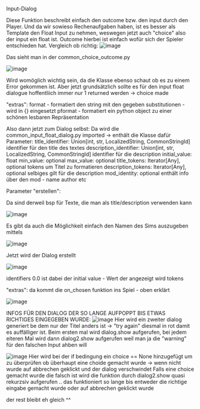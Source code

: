 Input-Dialog



Diese Funktion beschreibt einfach den outcome bzw. den input durch den Player.
Und da wir sowieso Rechenaufgaben haben, ist es besser als Template den Float Input zu nehmen, weswegen jetzt auch "choice" also der input ein float ist.
Outcome hierbei ist einfach wofür sich der Spieler entschieden hat.
Vergleich ob richtig:
![image](https://user-images.githubusercontent.com/80634953/116568092-7dc7a300-a908-11eb-850e-bc1719bdca8a.png)


Das sieht man in der common_choice_outcome.py

![image](https://user-images.githubusercontent.com/80634953/116288996-59e25100-a792-11eb-8710-9089584bd0fa.png)

Wird womöglich wichtig sein, da die Klasse ebenso schaut ob es zu einem Error gekommen ist. Aber jetzt grundsätzlich sollte es für den input float dialogue hoffentliich immer nur 1 returned werden -> choice made

"extras":
format - formatiert den string mit den gegeben substitutionen - wird in {} eingesetzt
pformat - formatiert ein python object zu einer schönen lesbaren Repräsentation


Also dann jetzt zum Dialog selbst:
Da wird die common_input_float_dialog.py imported -> enthält die Klasse dafür
Parameter:
  title_identifier: Union[int, str, LocalizedString, CommonStringId]
    identifier für den title des textes
  description_identifier: Union[int, str, LocalizedString, CommonStringId]
    identifier für die description
  initial_value: float
  min_value: optional
  max_value: optional
  title_tokens: Iterator[Any], optional
    tokens um Titel zu formatieren
  description_tokens: Iterator[Any], optional
    selbiges gilt für die description
  mod_identity: optional
    enthält info über den mod - name author etc

Parameter "erstellen":

Da sind derweil bsp für Texte, die man als title/description verwenden kann

![image](https://user-images.githubusercontent.com/80634953/116290593-ed685180-a793-11eb-890d-a829f10ed889.png)

Es gibt da auch die Möglichkeit einfach den Namen des Sims auszugeben mittels

![image](https://user-images.githubusercontent.com/80634953/116290840-33bdb080-a794-11eb-8e73-67d7c31a688d.png)

Jetzt wird der Dialog erstellt

![image](https://user-images.githubusercontent.com/80634953/116291039-71223e00-a794-11eb-8b30-e4b489b6af71.png)

identifiers
0.0 ist dabei der initial value - Wert der angezeigt wird
tokens

"extras":
da kommt die on_chosen funktion ins Spiel - oben erklärt

![image](https://user-images.githubusercontent.com/80634953/116291587-0cb3ae80-a795-11eb-8e77-55443b852156.png)


INFOS FÜR DEN DIALOG DER SO LANGE AUFPOPPT BIS ETWAS RICHTIGES EINGEGEBEN WURDE:
![image](https://user-images.githubusercontent.com/80634958/118989943-bd6f3100-b982-11eb-9052-df746752696f.png)
Hier wird ein zweiter dialog generiert be dem nur der Titel anders ist -> "try again" diesmal in rot damit es auffälliger ist. Beim ersten mal wird dialog.show aufgerufen, bei jedem eiteren Mal wird dann dialog2.show aufgerufen weil man ja die "warning" für den falschen Input ahben will

![image](https://user-images.githubusercontent.com/80634958/118990361-19d25080-b983-11eb-92e0-1303d93e5b70.png)
Hier wird bei der if bedingung ein choice == None hinzugefügt um zu überprüfen ob überhaupt eine choide gemacht wurde -> wenn nicht wurde auf abbrechen geklickt und der dialog verschwindet
Falls eine choice gemacht wurde die falsch ist wird die funktion durch dialog2.show quasi rekurzsiv aufgerufen .. das funktioniert so lange bis entweder die richtige eingabe gemacht wurde oder auf abbrechen geklickt wurde

der rest bleibt eh gleich ^^
